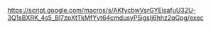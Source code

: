 https://script.google.com/macros/s/AKfycbwVsrGYEisafuU32U-3Q1sBXRK_4s5_Bl7zpXtTkMfYvt64cmdusyP5igsIj6hhz2qGpg/exec

